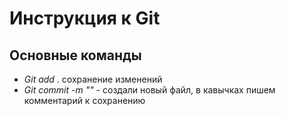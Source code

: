 # Инструкция к Git

## Основные команды

*  *Git add* . сохранение изменений
* *Git commit -m ""* - создали новый файл, в кавычках пишем комментарий к сохранению



